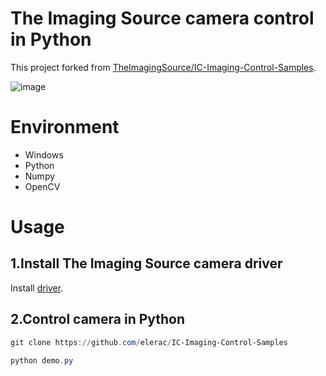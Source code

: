 # The Imaging Source camera control in Python
This project forked from [TheImagingSource/IC-Imaging-Control-Samples](https://github.com/TheImagingSource/IC-Imaging-Control-Samples).

![image](https://github.com/elerac/IC-Imaging-Control-Samples/blob/manuscript/IC-camera.jpg)

# Environment
* Windows
* Python
* Numpy
* OpenCV

# Usage
## 1.Install The Imaging Source camera driver
Install [driver](https://www.argocorp.com/software/DL/tis/driver.html).

## 2.Control camera in Python
```powershell
git clone https://github.com/elerac/IC-Imaging-Control-Samples
```

```powershell
python demo.py
```
